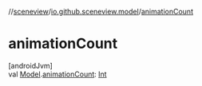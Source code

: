//[sceneview](../../index.md)/[io.github.sceneview.model](index.md)/[animationCount](animation-count.md)

# animationCount

[androidJvm]\
val [Model](index.md#1227607086%2FClasslikes%2F-1571379623).[animationCount](animation-count.md): [Int](https://kotlinlang.org/api/latest/jvm/stdlib/kotlin/-int/index.html)
